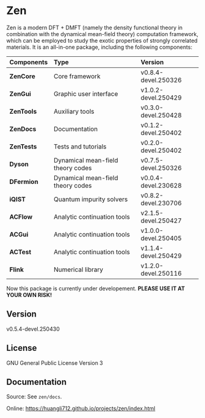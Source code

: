 # Zen

Zen is a modern DFT + DMFT (namely the density functional theory in combination with the dynamical mean-field theory) computation framework, which can be employed to study the exotic properties of strongly correlated materials. It is an all-in-one package, including the following components:

| Components | Type | Version |
| :--------- | :--- | :-------|
| **ZenCore**  | Core framework                    | v0.8.4-devel.250326 |
| **ZenGui**   | Graphic user interface            | v1.0.2-devel.250429 |
| **ZenTools** | Auxiliary tools                   | v0.3.0-devel.250428 |
| **ZenDocs**  | Documentation                     | v0.1.2-devel.250402 |
| **ZenTests** | Tests and tutorials               | v0.2.0-devel.250402 |
| **Dyson**    | Dynamical mean-field theory codes | v0.7.5-devel.250326 |
| **DFermion** | Dynamical mean-field theory codes | v0.0.4-devel.230628 |
| **iQIST**    | Quantum impurity solvers          | v0.8.2-devel.230706 |
| **ACFlow**   | Analytic continuation tools       | v2.1.5-devel.250427 |
| **ACGui**    | Analytic continuation tools       | v1.0.0-devel.250405 |
| **ACTest**   | Analytic continuation tools       | v1.1.4-devel.250429 |
| **Flink**    | Numerical library                 | v1.2.0-devel.250116 |

Now this package is currently under developement. **PLEASE USE IT AT YOUR OWN RISK!**

## Version

v0.5.4-devel.250430

## License

GNU General Public License Version 3

## Documentation

Source: See `zen/docs`.

Online: https://huangli712.github.io/projects/zen/index.html
